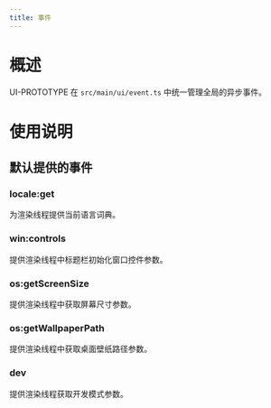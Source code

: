 ```yaml
---
title: 事件
---
```


# 概述
UI-PROTOTYPE 在 `src/main/ui/event.ts` 中统一管理全局的异步事件。

# 使用说明
## 默认提供的事件
### locale:get
为渲染线程提供当前语言词典。

### win:controls
提供渲染线程中标题栏初始化窗口控件参数。

### os:getScreenSize
提供渲染线程中获取屏幕尺寸参数。

### os:getWallpaperPath
提供渲染线程中获取桌面壁纸路径参数。

### dev
提供渲染线程获取开发模式参数。
